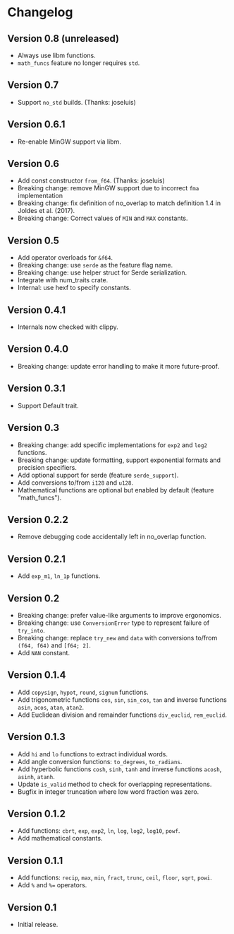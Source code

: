 # Changelog

## Version 0.8 (unreleased)

* Always use libm functions.
* `math_funcs` feature no longer requires `std`.

## Version 0.7

* Support `no_std` builds. (Thanks: joseluis)

## Version 0.6.1

* Re-enable MinGW support via libm.

## Version 0.6

* Add const constructor `from_f64`. (Thanks: joseluis)
* Breaking change: remove MinGW support due to incorrect `fma` implementation
* Breaking change: fix definition of no_overlap to match definition 1.4 in
  Joldes et al. (2017).
* Breaking change: Correct values of `MIN` and `MAX` constants.

## Version 0.5

* Add operator overloads for `&f64`.
* Breaking change: use `serde` as the feature flag name.
* Breaking change: use helper struct for Serde serialization.
* Integrate with num_traits crate.
* Internal: use hexf to specify constants.

## Version 0.4.1

* Internals now checked with clippy.

## Version 0.4.0

* Breaking change: update error handling to make it more future-proof.

## Version 0.3.1

* Support Default trait.

## Version 0.3

* Breaking change: add specific implementations for `exp2` and `log2`
  functions.
* Breaking change: update formatting, support exponential formats and
  precision specifiers.
* Add optional support for serde (feature `serde_support`).
* Add conversions to/from `i128` and `u128`.
* Mathematical functions are optional but enabled by default (feature
  "math_funcs").

## Version 0.2.2

* Remove debugging code accidentally left in no_overlap function.

## Version 0.2.1

* Add `exp_m1`, `ln_1p` functions.

## Version 0.2

* Breaking change: prefer value-like arguments to improve ergonomics.
* Breaking change: use `ConversionError` type to represent failure of
  `try_into`.
* Breaking change: replace `try_new` and `data` with conversions to/from
  `(f64, f64)` and `[f64; 2]`.
* Add `NAN` constant.

## Version 0.1.4

* Add `copysign`, `hypot`, `round`, `signum` functions.
* Add trigonometric functions `cos`, `sin`, `sin_cos`, `tan` and inverse
  functions `asin`, `acos`, `atan`, `atan2`.
* Add Euclidean division and remainder functions `div_euclid`, `rem_euclid`.

## Version 0.1.3

* Add `hi` and `lo` functions to extract individual words.
* Add angle conversion functions: `to_degrees`, `to_radians`.
* Add hyperbolic functions `cosh`, `sinh`, `tanh` and inverse functions
  `acosh`, `asinh`, `atanh`.
* Update `is_valid` method to check for overlapping representations.
* Bugfix in integer truncation where low word fraction was zero.

## Version 0.1.2

* Add functions: `cbrt`, `exp`, `exp2`, `ln`, `log`, `log2`, `log10`, `powf`.
* Add mathematical constants.

## Version 0.1.1

* Add functions: `recip`, `max`, `min`, `fract`, `trunc`, `ceil`, `floor`,
  `sqrt`, `powi`.
* Add `%` and `%=` operators.

## Version 0.1

* Initial release.
